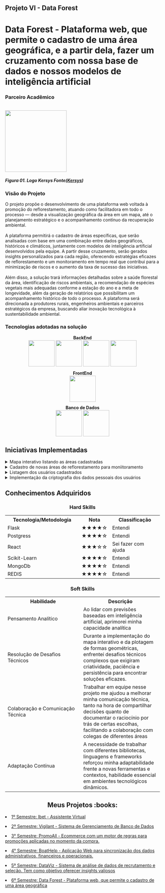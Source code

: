 ## Projeto VI - Data Forest

# Data Forest - Plataforma web, que permite o cadastro de uma área geográfica, e a partir dela, fazer um cruzamento com nossa base de dados e nossos modelos de inteligência artificial

### Parceiro Acadêmico
	
<br/>

<img src="https://www.kersys.com.br/wp-content/uploads/2022/01/kersysplus.png" width="200"/>

##### *Figura 01. Logo Kersys Fonte([Kersys](https://www.kersys.com.br))*

### Visão do Projeto

O projeto propõe o desenvolvimento de uma plataforma web voltada à promoção do reflorestamento, atuando como facilitadora em todo o processo — desde a visualização geográfica da área em um mapa, até o planejamento estratégico e o acompanhamento contínuo da recuperação ambiental. </br> </br>
A plataforma permitirá o cadastro de áreas específicas, que serão analisadas com base em uma combinação entre dados geográficos, históricos e climáticos, juntamente com modelos de inteligência artificial desenvolvidos pela equipe. A partir desse cruzamento, serão gerados insights personalizados para cada região, oferecendo estratégias eficazes de reflorestamento e um monitoramento em tempo real que contribui para a minimização de riscos e o aumento da taxa de sucesso das iniciativas.  </br> </br>
Além disso, a solução trará informações detalhadas sobre a saúde florestal da área, identificação de riscos ambientais, a recomendação de espécies vegetais mais adequadas conforme a estação do ano e a meta de longevidade, além da geração de relatórios que possibilitam um acompanhamento histórico de todo o processo. A plataforma será direcionada a produtores rurais, engenheiros ambientais e parceiros estratégicos da empresa, buscando aliar inovação tecnológica à sustentabilidade ambiental.

### Tecnologias adotadas na solução

<div style="text-align: center;">
  <div style="margin-top: 10px; font-weight: bold;"><b>BackEnd</b> </div>
  <div style="display: inline_block">
    <img src="https://cdn.jsdelivr.net/gh/devicons/devicon@latest/icons/flask/flask-original-wordmark.svg" width="85" height="85" />
    <img src="https://cdn.jsdelivr.net/gh/devicons/devicon@latest/icons/python/python-original.svg" width="85" height="85" />
    <img src="https://cdn.jsdelivr.net/gh/devicons/devicon@latest/icons/pandas/pandas-original-wordmark.svg" width="85" height="85" />
    <img src="https://cdn.jsdelivr.net/gh/devicons/devicon@latest/icons/scikitlearn/scikitlearn-original.svg" width="85" height="85" />	  
  </div>
</div>
<div style="text-align: center;">
  <div style="margin-top: 10px; font-weight: bold;"><b>FrontEnd</b> </div>
  <div style="display: inline_block">
    <img src="https://cdn.jsdelivr.net/gh/devicons/devicon@latest/icons/react/react-original-wordmark.svg" width="85" height="85" />
  </div>
</div>
<div style="text-align: center;">
  <div style="margin-top: 10px; font-weight: bold;"><b>Banco de Dados </b> </div>
  <div style="display: inline_block">
    <img src="https://cdn.jsdelivr.net/gh/devicons/devicon@latest/icons/mongodb/mongodb-original-wordmark.svg" width="85" height="85" />
    <img src="https://cdn.jsdelivr.net/gh/devicons/devicon@latest/icons/postgresql/postgresql-original-wordmark.svg" width="85" height="85" />
  </div>
</div>

## Iniciativas Implementadas


<details><summary>Mapa interativo listando as áreas cadastradas </summary>
     
   ```html
		<MapContainer
            center={pontoInicial}
            zoom={13}
            scrollWheelZoom={true}
            className="map-container"
        >
            <TileLayer
                attribution='&copy; <a href="https://www.openstreetmap.org/copyright">OpenStreetMap</a> contributors'
                url="https://{s}.tile.openstreetmap.org/{z}/{x}/{y}.png"
            />

            {areas.map((area) => {
                const coordinates = area.geom.coordinates[0].map(
                    (coord) => new LatLng(coord[0], coord[1])
                );

                return (
                    <Polygon
                        key={area.id}
                        positions={coordinates}
                        pathOptions={blackOptions}
                        eventHandlers={{
                            click: () => handlePolygonClick(area),
                        }}
                    >
                        <Popup
                            closeOnClick={true}
                            autoClose={true}
                            open={selectedAreaId === area.id}
                        >
                            <div>
                                <h3 align="center">{area.name}</h3>
                                <p>
                                    <strong>Descrição:</strong> {area.description}
                                </p>
                                <p>
                                    <strong>Área:</strong> {area.area_in_m2} m²
                                </p>
                                <hr style={{ margin: "10px 0", border: "1px solid #ccc" }} />
                                {classificationResult && (
                                    <div>
                                        <h4 align="center">Classificação</h4>
                                        <p>
                                            <strong>Cluster:</strong> {classificationResult.cluster}
                                        </p>
                                        <p>
                                            <strong>Espécie:</strong>{" "}
                                            {classificationResult.species
                                                ?.toLowerCase()
                                                .replace(/\b\w/g, (char) => char.toUpperCase())}

                                        </p>
                                    </div>
                                )}
                                <hr style={{ margin: "10px 0", border: "1px solid #ccc" }} />
                                {strategyResult && (
                                    <div>
                                        <h4 align="center">Estratégia</h4>
                                        <p>
                                            <strong>Estratégia:</strong>{" "}
                                                {strategyResult.estrategia_prevista
                                                ?.toLowerCase()
                                                .replace(/_/g, " ")
                                                .replace(/\b\w/g, (char) => char.toUpperCase())}

                                        </p>
                                        <p>
                                            <strong>Justificativa:</strong>{" "}
                                            {strategyResult.justificativa}
                                        </p>
                                    </div>
                                )}
                            </div>
                        </Popup>
                    </Polygon>
                );
            })}
        </MapContainer>

   ```
   
* Componente que permite renderizar na tela as áreas cadastradas em um mapa interativo através das coordenadas cadastradas, a biblioteca utilizada para criação do mapa e dos poligono foi o leaftlet

</details>   

    
<details ><summary>Cadastro de novas áreas de reflorestamento para moniitoramento</summary>
     
   ```python
		class ReforestedAreaService:
    def __init__(self):
        self.repository = ReforestedAreaRepository()

    def create_area(self, user_id, name, description, area_in_m2, geom):
        area = ReforestedArea(user_id, name, description, area_in_m2, geom)
        return self.repository.insert(area)

    def get_area_by_id(self, area_id):
        area = self.repository.get_by_id(area_id)
        if not area:
            raise ReforestedAreaNotFoundError()
        return area

    def list_areas(self, offset=0, limit=10):
        return self.repository.list_areas(offset, limit)

    def update_area(self, area: ReforestedArea, **validated_data):
        for attr, value in validated_data.items():
            setattr(area, attr, value)
        area.updated_at = datetime.datetime.utcnow()
        return self.repository.update(area)

    def delete_area(self, area_id):
        area = self.get_area_by_id(area_id)
        return self.repository.delete(area.id)

   ```
   
* Classe service do CRUD de áreas reflorestadas. Para cadastro da área é necessário que na requisição seja passado as informações de user_id, nome, descrição, o tamanho da área e metros quadrados e os pontos de coordenada que delimitam a área

</details>   

 <details ><summary>Listagem dos usuários cadastrados</summary>
       
   ```javascript


const UserList: React.FC = () => {
  const [users, setUsers] = useState<User[]>([]);
  const [loading, setLoading] = useState<boolean>(true);
  const [showForm, setShowForm] = useState<boolean>(false);

  const fetchUsers = async () => {
    try {
      const token = localStorage.getItem("token");
      const res = await fetch("http://localhost:5000/users", {
        headers: {
          "Content-Type": "application/json",
          Authorization: `Bearer ${token}`,
        },
      });

      const data = await res.json();
      setUsers(Array.isArray(data) ? data : data.users || []);
    } catch (err) {
      console.error("Erro ao buscar usuários:", err);
    } finally {
      setLoading(false);
    }
  };

  const deleteUser = async (userId: string) => {
    const token = localStorage.getItem("token");

    const confirmed = window.confirm("Tem certeza que deseja excluir este usuário?");
    if (!confirmed) return;

    try {
      const res = await fetch(`http://localhost:5000/users/${userId}`, {
        method: "DELETE",
        headers: {
          Authorization: `Bearer ${token}`,
        },
      });

      if (res.ok) {
        setUsers(users.filter((u) => u.id !== userId));
      } else {
        console.error("Erro ao excluir usuário:", await res.text());
      }
    } catch (err) {
      console.error("Erro de rede:", err);
    }
  };

  useEffect(() => {
    fetchUsers();
  }, []);

  const handleUserCreated = () => {
    setShowForm(false);
    fetchUsers(); // atualiza a lista
  };

  const loggedUserId = localStorage.getItem("id");

  console.log(loggedUserId)

  return (
    <div className="max-w-4xl mx-auto mt-10 p-6 bg-white rounded-lg shadow-md">
      <div className="flex justify-between items-center mb-6">
        <h2 className="text-2xl font-semibold">Lista de Usuários</h2>
        <button
          onClick={() => setShowForm(!showForm)}
          className="bg-blue-500 text-white px-4 py-2 rounded-md hover:bg-blue-600 transition"
        >
          {showForm ? "Fechar formulário" : "Cadastrar novo usuário"}
        </button>
      </div>

      {showForm && (
        <div className="mb-6">
          <UserCreateForm
            onSubmit={(data) => {
              console.log("Usuário criado:", data);
              handleUserCreated();
            }}
          />
        </div>
      )}

      {loading ? (
        <p className="text-center">Carregando usuários...</p>
      ) : (
        <table className="w-full table-auto border border-gray-200">
          <thead className="bg-gray-100">
            <tr>
              <th className="p-3 text-left border-b">Nome</th>
              <th className="p-3 text-left border-b">Email</th>
              <th className="p-3 text-left border-b">Papel</th>
              <th className="text-left p-2">Ações</th>
            </tr>
          </thead>
          <tbody>
            {users.map((user) => (

                
              <tr key={user.id} className="hover:bg-gray-50">
                <td className="p-3 border-b">{user.full_name}</td>
                <td className="p-3 border-b">{user.email}</td>
                <td className="p-3 border-b capitalize">{user.role}</td>
                <td className="p-2">
                    {user.id !== loggedUserId && (
                        <button
                        onClick={() => deleteUser(user.id)}
                        className="text-red-600 hover:underline"
                        >
                        Excluir
                        </button>
                    )}
                    </td>
              </tr>
            ))}
          </tbody>
        </table>
      )}
      {loggedUserId && (
  <p className="mt-4 text-sm">
    <button
      onClick={async () => {
        const confirmed = window.confirm("Tem certeza que deseja excluir seus dados pessoais? Essa ação é irreversível.");
        if (!confirmed) return;

        try {
          const token = localStorage.getItem("token");

          const res = await fetch(`http://localhost:5000/users/${loggedUserId}`, {
            method: "DELETE",
            headers: {
              Authorization: `Bearer ${token}`,
            },
          });

          if (res.ok) {
            localStorage.removeItem("token");
            localStorage.removeItem("id");
            window.location.href = "/SignIn";
          } else {
            console.error("Erro ao excluir usuário logado:", await res.text());
            alert("Erro ao excluir seus dados. Tente novamente.");
          }
        } catch (err) {
          console.error("Erro de rede:", err);
          alert("Erro de rede. Tente novamente.");
        }
      }}
      className="text-red-600 hover:underline bg-transparent border-none p-0 cursor-pointer"
    >
      Excluir meus dados pessoais
    </button>
  </p>
)}

    </div>
  );
};

   ```

Nesse trecho é feito uma busca pelos usuários cadastrados no sistema e listado em uma tabela, além disso foi implementado um botão com a função de apagar todos os dados pessoais do usuário logado, para atender a LGPD

</details> 

 <details ><summary>Implementação da criptografia dos dados pessoais dos usuários</summary>
       
   ```python

 def create_user(self, full_name: str, email: str, role: UserRole, password: str) -> User:
        session2 = SecondarySession()
        service2 = UsersKeysService(session2)

        if not full_name or not email or not password:
            raise InvalidUserDataError

        if self.repository.get_by_email(email):
            raise EmailAlreadyInUseError
        
        encryption_key = Fernet.generate_key()
        fernet = Fernet(encryption_key)
    
        encrypted_email = fernet.encrypt(email.encode("utf-8")).decode()
        encrypted_full_name = fernet.encrypt(full_name.encode("utf-8")).decode()

        user = User(full_name=encrypted_full_name, email=encrypted_email, role=role)
        user.set_password(password)

        user = self.repository.insert(user)

        encryption_data = {
            "user_id": user.id,
            "encryption_key": encryption_key.decode() 
        }

        service2.create_user(
            user_id=encryption_data["user_id"],
            encryption_key=encryption_data["encryption_key"]
        )

        user_data = {
            'id' : str(user.id),
            'full_name': full_name,
            'email': email,
        }

        users = redis_client.get(f"users")

        if users:
            users = json.loads(users)  
        else:
            users = [] 

        users.append(user_data)

        redis_client.setex(f"users", 3600, json.dumps(users))

        return user

    def get_user_by_id(self, id: UUID) -> User:
        user = self.repository.get_by_id(id)
        
        usersRedi = redis_client.get(f"users")

        if usersRedi:
            users = json.loads(usersRedi)  
        else:
            users = [] 

        for user_json in users:
            if str(user.id) == str(user_json["id"]):
                user.email = user_json["email"]
                user.full_name = user_json["full_name"]
                break

        if not user:
            raise UserNotFoundError
        return user

   ```

Nesse trecho da classe de service dos usuários, foi implementada a criptografia dos dados pessoais dos usuários, armazenando a chave de criptografia em um banco de dados secundário para permitir a exclusão dos dados pessoais também dos backups do banco, apenas excluindo a chave de criptografia. </br>
Além disso, foi implementado o serviço do REDIS, para armazenamento em cache dos dados pessoais dos usuários, para facilitar a visualização dos dados no sistema
</details> 


## Conhecimentos Adquiridos

 <h3 align="center"> Hard Skills </h3>
  <table align="center">
    <tr>
      <th width="270px">Tecnologia/Metodologia</th>
      <th width="85px">Nota</th>
      <th width="200px">Classificação</th>
    </tr>
    <tr>
      <td>Flask</td>
      <td>★★★★☆</td>
	<td>Entendi</td>
    </tr>
    <tr>
      <td>Postgress</td>
      <td>★★★★☆</td>
	<td>Entendi</td>
    </tr>	
    <tr>
      <td>React</td>
      <td>★★★☆☆</td>
	<td>Sei fazer com ajuda</td>
    </tr>
    <tr>
      <td>Scikit-Learn</td>
      <td>★★★★☆</td>
	<td>Entendi</td>
    </tr>
   <tr>
      <td>MongoDb</td>
      <td>★★★★☆</td>
	<td>Entendi</td>
    </tr>
    <tr>
      <td>REDIS</td>
      <td>★★★★☆</td>
	<td>Entendi</td>
    </tr>
  </table>
  
  <h3 align="center">Soft Skills</h3>
  <table align="center">
    <tr>
      <th width="270px">Habilidade</th>
      <th width="280px">Descrição</th>
    </tr>
    <tr>
      <td>Pensamento Analítico</td>
      <td>Ao lidar com previsões baseadas em inteligência artificial, aprimorei minha capacidade analítica</td>
    </tr>
    <tr>
      <td>Resolução de Desafios Técnicos</td>
      <td>Durante a implementação do mapa interativo e da plotagem de formas geométricas, enfrentei desafios técnicos complexos que exigiram criatividade, paciência e persistência para encontrar soluções eficazes.</td>
    </tr>
    <tr>
      <td>Colaboração e Comunicação Técnica</td>
      <td>Trabalhar em equipe nesse projeto me ajudou a melhorar minha comunicação técnica, tanto na hora de compartilhar decisões quanto de documentar o raciocínio por trás de certas escolhas, facilitando a colaboração com colegas de diferentes áreas</td>
    </tr>
    <tr>
      <td>Adaptação Contínua</td>
      <td>A necessidade de trabalhar com diferentes bibliotecas, linguagens e frameworks reforçou minha adaptabilidade frente a novas ferramentas e contextos, habilidade essencial em ambientes tecnológicos dinâmicos.</td>
    </tr>
  </table>


 <h2 align="center"> Meus Projetos :books:</h2>
 
   <p align="justify" style="font-family:roboto;"><li><a href="https://github.com/Antonio-Zago/portfolio-apis-fatec/blob/main/API_1.md">1º Semestre: Ibet - Assistente Virtual</a></li></p>
   <p align="justify" style="font-family:roboto;"><li><a href="https://github.com/Antonio-Zago/portfolio-apis-fatec/blob/main/API_2.md">2º Semestre: Vigilant - Sistema de Gerenciamento de Banco de Dados</a></li></p>
   <p align="justify" style="font-family:roboto;"><li><a href="https://github.com/Antonio-Zago/portfolio-apis-fatec/blob/main/API_3.md">3° Semestre: PromoAll - Ecommerce com um motor de regras para promoções aplicadas no momento da compra.</a></li></p>
   <p align="justify" style="font-family:roboto;"><li><a href="https://github.com/Antonio-Zago/portfolio-apis-fatec/blob/main/API_4.md">4° Semestre: BoatHelp - Aplicação Web para sincronização dos dados administrativos, financeiros e operacionais.</a></li></p>
   <p align="justify" style="font-family:roboto;"><li><a href="https://github.com/Antonio-Zago/portfolio-apis-fatec/blob/main/API_5.md">5º Semestre: DataViz - Sistema de análise de dados de recrutamento e seleção. Tem como objetivo oferecer insights valiosos</a></li></p>
   <p align="justify" style="font-family:roboto;"><li><a href="https://github.com/Antonio-Zago/portfolio-apis-fatec/blob/main/API_6.md">6º Semestre: Data Forest - Plataforma web, que permite o cadastro de uma área geográfica</a></li></p>
